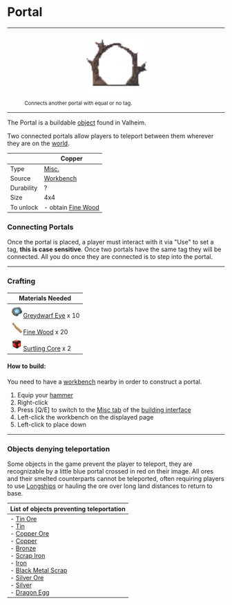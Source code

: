 # Portal
-------------

<style>
img {width:30px;}
.tb {width:150px;display: block;margin-left: auto;margin-right: auto;}
.c2{
    padding-left:13px!important;
}
.c3{
    padding-left:26px!important;
}

</style>


<figure>
<img src="/assets/portal.png" class="tb" />
<figcaption><small>Connects another portal with equal or no tag.</small></figcaption>
</figure>

-------------

The Portal is a buildable [object](../../object/) found in Valheim.

Two connected portals allow players to teleport between them wherever they are on the [world](../../misc/world).


|        | Copper                  |
| ----------- | ------------------------------------ |
| Type       | [Misc.](../../type/misc)  |
| Source      | [Workbench](../../object/workbench) |
| Durability | ?
| Size | 4x4
| To unlock | - obtain [Fine Wood](../../item/fine_wood) |

### Connecting Portals

Once the portal is placed, a player must interact with it via "Use" to set a tag, <b>this is case sensitive</b>. Once two portals have the same tag they will be connected. All you do once they are connected is to step into the portal.

-------------

### Crafting



| Materials Needed |
| - |
| [![Greydwarf Eye](/assets/greydwarf_eye.png)](../../item/greydwarf_eye)[Greydwarf Eye](../../item/greydwarf_eye) x 10 |
| [![Fine Wood](/assets/fine_wood.png)](../../item/fine_wood)[Fine Wood](../../item/fine_wood) x 20 |
| [![Surtling Core](/assets/surtling_core.png)](../../item/surtling_core)[Surtling Core](../../item/surtling_core) x 2 |


#### How to build:

You need to have a [workbench](../../object/workbench) nearby in order to construct a portal.

1. Equip your [hammer](../../item/hammer)
2. Right-click
3. Press [Q/E] to switch to the [Misc tab](../../misc/building_interface#misc_tab) of the [building interface](../../misc/building_interface)
4. Left-click the workbench on the displayed page
5. Left-click to place down

-------------


### Objects denying teleportation

Some objects in the game prevent the player to teleport, they are recognizable by a little blue portal crossed in red on their image. All ores and their smelted counterparts cannot be teleported, often requiring players to use [Longships](../../object/longship) or hauling the ore over long land distances to return to base.


| List of objects preventing teleportation |
| - |
| - [Tin Ore](../../item/tin_ore) <br> - [Tin](../../item/tin) <br> - [Copper Ore](../../item/copper_ore) <br> - [Copper](../../item/copper) <br> - [Bronze](../../item/bronze) <br> - [Scrap Iron](../../item/scrap_iron) <br> - [Iron](../../item/iron) <br> - [Black Metal Scrap](../../item/black_metal_scrap) <br> - [Silver Ore](../../item/silver_ore) <br> - [Silver](../../item/silver) <br> - [Dragon Egg](../../item/dragon_egg)